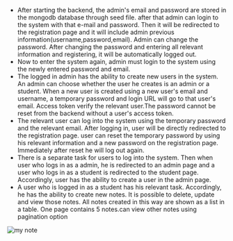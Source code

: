 

* After starting the backend, the admin's email and password are stored in the mongodb database through seed file.  after that admin can login to the  system with that e-mail and password.  Then it will be redirected to the registration page and it will include admin previous information(username,password,email).  Admin can change the password.  After changing the password and entering all relevant information and registering, it will be automatically logged out.
* Now to enter the system again, admin must login to the system using the newly entered password and email.
* The logged in admin has the ability to create new users in the system. An admin can choose whether the user he creates is an admin or a student. When a new user is created using a new user's email and username, a temporary password and login URL will go to that user's email. Access token verify the relevant user.The password cannot be reset from the backend without a user's access token.
* The relevant user can log into the system using the temporary password and the relevant email.  After logging in, user will be directly redirected to the registration page.  user can reset the temporary password by using his relevant information and a new password on the registration page.  Immediately after reset he will log out again.
* There is a separate task for users to log into the system.  Then when user who logs in as a admin, he is redirected to an admin page and a user who logs in as a student is redirected to the student page.  Accordingly, user has the ability to create a user in the admin page. 
*  A user who is logged in as a student has his relevant task.  Accordingly, he has the ability to create new notes.  It is possible to delete, update and view those notes.  All notes created in this way are shown as a list in a table.  One page contains 5 notes.can view other notes using pagination option




![my note](https://user-images.githubusercontent.com/83937185/181030228-9aea33e6-8589-4c29-87a4-fc2075aeadab.jpg)
